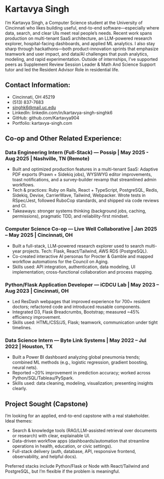 # Kartavya Singh

I’m Kartavya Singh, a Computer Science student at the University of Cincinnati who likes building useful, end-to-end software—especially where data, search, and clear UIs meet real people’s needs. Recent work spans production on multi-tenant SaaS architecture, an LLM-powered research explorer, hospital-facing dashboards, and applied ML analytics. I also stay sharp through hackathons—both product-innovation sprints that emphasize teamwork and user impact, and data/AI challenges that push analytics, modeling, and rapid experimentation. Outside of internships, I’ve supported peers as Supplement Review Session Leader & Math And Science Support tutor and led the Resident Advisor Role in residential life.

## Contact Information:
- Cincinnati, OH 45219
- (513) 837-7683
- singhk6@mail.uc.edu
- LinkedIn: linkedin.com/in/kartavya-singh-singhk6
- GitHub: github.com/Kartavya904
- Portfolio: kartavya-singh.com

## Co-op and Other Related Experience:
### Data Engineering Intern (Full-Stack) — Possip | May 2025 - Aug 2025 | Nashville, TN (Remote)
- Built and optimized production features in a multi-tenant SaaS: Adaptive PDF exports (Prawn + Sidekiq jobs), WYSIWYG editor improvements, toast notifications, and a survey-builder revamp that streamlined admin workflows.
- Tech & practices: Ruby on Rails, React + TypeScript, PostgreSQL, Redis, Sidekiq, Devise, CarrierWave, Tailwind, Webpacker. Wrote tests in RSpec/Jest, followed RuboCop standards, and shipped via code reviews and CI.
- Takeaways: stronger systems thinking (background jobs, caching, permissions), pragmatic TDD, and reliability-first mindset.

### Computer Science Co-op — Live Well Collaborative | Jan 2025 – May 2025 | Cincinnati, OH
- Built a full-stack, LLM-powered research explorer used to search multi-year projects. Tech: Flask, React/Tailwind, AWS RDS (PostgreSQL).
- Co-created interactive AI personas for Procter & Gamble and mapped workflow automations for the Council on Aging.
- Skills used: API integration, authentication, data modeling, UI implementation; cross-functional collaboration and process mapping.

### Python/Flask Application Developer — iCDCU Lab | May 2023 – Aug 2023 | Cincinnati, OH
- Led ResDash webpages that improved experience for 700+ resident doctors; refactored code and introduced reusable components.
- Integrated D3, Flask Breadcrumbs, Bootstrap; measured ~45% efficiency improvement.
- Skills used: HTML/CSS/JS, Flask; teamwork, communication under tight timelines.

### Data Science Intern — Byte Link Systems | May 2022 – Jul 2022 | Houston, TX
- Built a Power BI dashboard analyzing global pneumonia trends; combined ML methods (e.g., logistic regression, gradient boosting, neural nets).
- Reported ~20% improvement in prediction accuracy; worked across Python/SQL/Tableau/PySpark.
- Skills used: data cleaning, modeling, visualization; presenting insights clearly.

## Project Sought (Capstone)
I’m looking for an applied, end-to-end capstone with a real stakeholder. Ideal themes:
- Search & knowledge tools (RAG/LLM-assisted retrieval over documents or research) with clear, explainable UI.
- Data-driven workflow apps (dashboards/automation that streamline operations in health, education, or civic settings).
- Full-stack delivery (auth, database, API, responsive frontend, observability, and helpful docs).

Preferred stacks include Python/Flask or Node with React/Tailwind and PostgreSQL, but I’m flexible if the problem is meaningful.